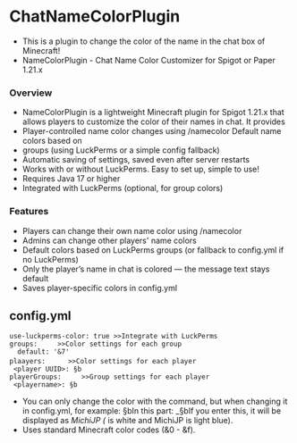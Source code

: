 # ChatNameColorPlugin
- This is a plugin to change the color of the name in the chat box of Minecraft!
- NameColorPlugin - Chat Name Color Customizer for Spigot or Paper 1.21.x 
###  Overview 
- NameColorPlugin is a lightweight Minecraft plugin for Spigot 1.21.x that allows players to customize the color of their names in chat. It provides
- Player-controlled name color changes using /namecolor Default name colors based on 
- groups (using LuckPerms or a simple config fallback) 
- Automatic saving of settings, saved even after server restarts
- Works with or without LuckPerms. Easy to set up, simple to use!
- Requires Java 17 or higher
- Integrated with LuckPerms (optional, for group colors)

### Features
- Players can change their own name color using /namecolor
- Admins can change other players' name colors
- Default colors based on LuckPerms groups (or fallback to config.yml if no LuckPerms)
- Only the player’s name in chat is colored — the message text stays default
- Saves player-specific colors in config.yml

## config.yml

```
use-luckperms-color: true >>Integrate with LuckPerms
groups:     >>Color settings for each group
  default: '&7'
plaayers:　    >>Color settings for each player
 <player UUID>: §b
playerGroups:     >>Group settings for each player
 <playername>: §b
```
- You can only change the color with the command, but when changing it in config.yml, for example: §bIn this part: _§bIf you enter this, it will be displayed as _MichiJP (_ is white and MichiJP is light blue).
- Uses standard Minecraft color codes (&0 - &f).

